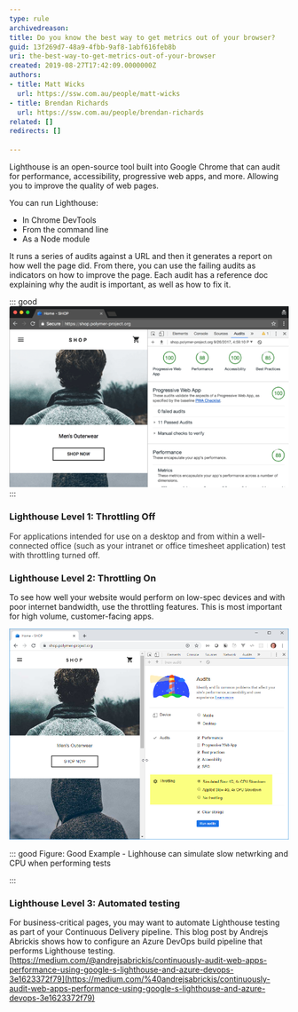 ```yaml
---
type: rule
archivedreason: 
title: Do you know the best way to get metrics out of your browser?
guid: 13f269d7-48a9-4fbb-9af8-1abf616feb8b
uri: the-best-way-to-get-metrics-out-of-your-browser
created: 2019-08-27T17:42:09.0000000Z
authors:
- title: Matt Wicks
  url: https://ssw.com.au/people/matt-wicks
- title: Brendan Richards
  url: https://ssw.com.au/people/brendan-richards
related: []
redirects: []

---
```


Lighthouse is an open-source tool built into Google Chrome that can audit for performance, accessibility, progressive web apps, and more. Allowing you to improve the quality of web pages.

<!--endintro-->

You can run Lighthouse:

* In Chrome DevTools
* From the command line
* As a Node module


It runs a series of audits against a URL and then it generates a report on how well the page did. From there, you can use the failing audits as indicators on how to improve the page. Each audit has a reference doc explaining why the audit is important, as well as how to fix it.


::: good  
![Figure: Good Example - Google Chrome Lighthouse is showing 100%](lighthouse-100.png)  
:::

### Lighthouse Level 1: Throttling Off

<font color="#333333">For applications intended for use on a desktop and from within a well-connected office (such as your intranet or office timesheet application) test with throttling turned off.</font>

### Lighthouse Level 2: Throttling On


To see how well your website would perform on low-spec devices and with poor internet bandwidth, use the throttling features. This is most important for high volume, customer-facing apps.

![](lighthouse_throttling.png)


::: good
Figure: Good Example - Lighhouse can simulate slow netwrking and CPU when performing tests

:::



### Lighthouse Level 3: Automated testing


For business-critical pages, you may want to automate Lighthouse testing as part of your Continuous Delivery pipeline. This blog post by Andrejs Abrickis shows how to configure an Azure DevOps build pipeline that performs Lighthouse testing.
[https://medium.com/@andrejsabrickis/continuously-audit-web-apps-performance-using-google-s-lighthouse-and-azure-devops-3e1623372f79](https://medium.com/%40andrejsabrickis/continuously-audit-web-apps-performance-using-google-s-lighthouse-and-azure-devops-3e1623372f79)
